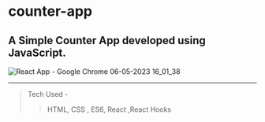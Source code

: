 # counter-app
## A Simple Counter App developed using JavaScript.


![React App - Google Chrome 06-05-2023 16_01_38](https://user-images.githubusercontent.com/132603875/236618916-2791883d-d692-417a-8608-963311616bcc.png)

*** 

> Tech Used - 
>> HTML, CSS , ES6, React ,React Hooks
